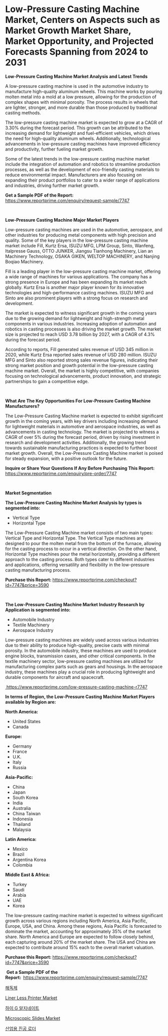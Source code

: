 <p><h1>Low-Pressure Casting Machine Market, Centers on Aspects such as Market Growth Market Share, Market Opportunity, and Projected Forecasts Spanning from 2024 to 2031</h1></p><p><strong>Low-Pressure Casting Machine Market Analysis and Latest Trends</strong></p>
<p><p>A low-pressure casting machine is used in the automotive industry to manufacture high-quality aluminum wheels. This machine works by pouring molten metal into a mold at a low pressure, allowing for the production of complex shapes with minimal porosity. The process results in wheels that are lighter, stronger, and more durable than those produced by traditional casting methods.</p><p>The low-pressure casting machine market is expected to grow at a CAGR of 3.30% during the forecast period. This growth can be attributed to the increasing demand for lightweight and fuel-efficient vehicles, which drives the need for high-quality aluminum wheels. Additionally, technological advancements in low-pressure casting machines have improved efficiency and productivity, further fueling market growth.</p><p>Some of the latest trends in the low-pressure casting machine market include the integration of automation and robotics to streamline production processes, as well as the development of eco-friendly casting materials to reduce environmental impact. Manufacturers are also focusing on expanding their product portfolios to cater to a wider range of applications and industries, driving further market growth.</p></p>
<p><strong>Get a Sample PDF of the Report:&nbsp;</strong> <a href="https://www.reportprime.com/enquiry/request-sample/7747">https://www.reportprime.com/enquiry/request-sample/7747</a></p>
<p>&nbsp;</p>
<p><strong>Low-Pressure Casting Machine Major Market Players</strong></p>
<p><p>Low-pressure casting machines are used in the automotive, aerospace, and other industries for producing metal components with high precision and quality. Some of the key players in the low-pressure casting machine market include Fill, Kurtz Ersa, ISUZU MFG, LPM Group, Sinto, Wanfeng, Italpresse Gauss, OTTO JUNKER, Jiangsu Tianhong Machinery, Lian an Machinery Technology, OSAKA GIKEN, WELTOP MACHINERY, and Nanjing Boqiao Machinery.</p><p>Fill is a leading player in the low-pressure casting machine market, offering a wide range of machines for various applications. The company has a strong presence in Europe and has been expanding its market reach globally. Kurtz Ersa is another major player known for its innovative technologies and high-performance casting machines. ISUZU MFG and Sinto are also prominent players with a strong focus on research and development.</p><p>The market is expected to witness significant growth in the coming years due to the growing demand for lightweight and high-strength metal components in various industries. Increasing adoption of automation and robotics in casting processes is also driving the market growth. The market size is projected to reach USD 3.78 billion by 2027, with a CAGR of 4.3% during the forecast period.</p><p>According to reports, Fill generated sales revenue of USD 345 million in 2020, while Kurtz Ersa reported sales revenue of USD 280 million. ISUZU MFG and Sinto also reported strong sales revenue figures, indicating their strong market position and growth potential in the low-pressure casting machine market. Overall, the market is highly competitive, with companies focusing on technological advancements, product innovation, and strategic partnerships to gain a competitive edge.</p></p>
<p>&nbsp;</p>
<p><strong>What Are The Key Opportunities For Low-Pressure Casting Machine Manufacturers?</strong></p>
<p><p>The Low-Pressure Casting Machine market is expected to exhibit significant growth in the coming years, with key drivers including increasing demand for lightweight materials in automotive and aerospace industries, as well as advancements in casting technology. The market is projected to witness a CAGR of over 5% during the forecast period, driven by rising investment in research and development activities. Additionally, the growing trend towards sustainable manufacturing practices is expected to further boost market growth. Overall, the Low-Pressure Casting Machine market is poised for steady expansion, with a positive outlook for the future.</p></p>
<p><strong>Inquire or Share Your Questions If Any Before Purchasing This Report:</strong> <a href="https://www.reportprime.com/enquiry/pre-order/7747">https://www.reportprime.com/enquiry/pre-order/7747</a></p>
<p>&nbsp;</p>
<p><strong>Market Segmentation</strong></p>
<p><strong>The Low-Pressure Casting Machine Market Analysis by types is segmented into:</strong></p>
<p><ul><li>Vertical Type</li><li>Horizontal Type</li></ul></p>
<p><p>The Low-Pressure Casting Machine market consists of two main types: Vertical Type and Horizontal Type. The Vertical Type machines are designed to pour the molten metal from the bottom of the furnace, allowing for the casting process to occur in a vertical direction. On the other hand, Horizontal Type machines pour the metal horizontally, providing a different approach to the casting process. Both types cater to different industries and applications, offering versatility and flexibility in the low-pressure casting manufacturing process.</p></p>
<p><strong>Purchase this Report:&nbsp;</strong><a href="https://www.reportprime.com/checkout?id=7747&price=3590">https://www.reportprime.com/checkout?id=7747&price=3590</a></p>
<p>&nbsp;</p>
<p><strong>The Low-Pressure Casting Machine Market Industry Research by Application is segmented into:</strong></p>
<p><ul><li>Automobile Industry</li><li>Textile Machinery</li><li>Aerospace Industry</li></ul></p>
<p><p>Low-pressure casting machines are widely used across various industries due to their ability to produce high-quality, precise casts with minimal porosity. In the automobile industry, these machines are used to produce engine blocks, transmission cases, and other critical components. In the textile machinery sector, low-pressure casting machines are utilized for manufacturing complex parts such as gears and housings. In the aerospace industry, these machines play a crucial role in producing lightweight and durable components for aircraft and spacecraft.</p></p>
<p><a href="https://www.reportprime.com/low-pressure-casting-machine-r7747">&nbsp;https://www.reportprime.com/low-pressure-casting-machine-r7747</a></p>
<p><strong>In terms of Region, the Low-Pressure Casting Machine Market Players available by Region are:</strong></p>
<p>
    <p> <strong> North America: </strong>
        <ul>
            <li>United States</li>
            <li>Canada</li>
        </ul>
        </p> 
    <p> <strong> Europe: </strong>
        <ul>
            <li>Germany</li>
            <li>France</li>
            <li>U.K.</li>
            <li>Italy</li>
            <li>Russia</li>
        </ul>
        </p> 
    <p> <strong> Asia-Pacific: </strong>
        <ul>
            <li>China</li>
            <li>Japan</li>
            <li>South Korea</li>
            <li>India</li>
            <li>Australia</li>
            <li>China Taiwan</li>
            <li>Indonesia</li>
            <li>Thailand</li>
            <li>Malaysia</li>
        </ul>
        </p> 
    <p> <strong> Latin America: </strong>
        <ul>
            <li>Mexico</li>
            <li>Brazil</li>
            <li>Argentina Korea</li>
            <li>Colombia</li>
        </ul>
        </p> 
    <p> <strong> Middle East & Africa: </strong>
        <ul>
            <li>Turkey</li>
            <li>Saudi</li>
            <li>Arabia</li>
            <li>UAE</li>
            <li>Korea</li>
        </ul>
    </p>
    </p>
<p><p>The low-pressure casting machine market is expected to witness significant growth across various regions including North America, Asia Pacific, Europe, USA, and China. Among these regions, Asia Pacific is forecasted to dominate the market, accounting for approximately 35% of the market share. North America and Europe are expected to follow closely behind, each capturing around 20% of the market share. The USA and China are expected to contribute around 15% each to the overall market valuation.</p></p>
<p><strong>Purchase this Report: </strong><a href="https://www.reportprime.com/checkout?id=7747&price=3590">https://www.reportprime.com/checkout?id=7747&price=3590</a></p>
<p>&nbsp;<strong>Get a Sample PDF of the Report:&nbsp;&nbsp;</strong><a href="https://www.reportprime.com/enquiry/request-sample/7747">https://www.reportprime.com/enquiry/request-sample/7747</a></p>
<p><strong></strong></p>
<p><p><a href="https://medium.com/@adonispellea2022/%EC%95%88%ED%8B%B0%EB%8F%85-%ED%95%B4%EB%8F%85%EC%A0%9C-%EC%8B%9C%EC%9E%A5%EC%9D%80-%EC%8B%9C%EC%9E%A5-%EC%A0%90%EC%9C%A0%EC%9C%A8-%EA%B7%9C%EB%AA%A8-%EB%B0%8F-2031%EB%85%84%EA%B9%8C%EC%A7%80-%EC%98%88%EC%83%81%EB%90%98%EB%8A%94-%EC%98%88%EC%B8%A1%EC%97%90-%EC%B4%88%EC%A0%90%EC%9D%84-%EB%A7%9E%EC%B6%A5%EB%8B%88%EB%8B%A4-7d1c1cc6a7fc">해독제</a></p><p><a href="https://github.com/jodemen/Market-Research-Report-List-2/blob/main/liner-less-printer-market.md">Liner Less Printer Market</a></p><p><a href="https://medium.com/@mayekuhic00/%EA%B3%A0-g-%EC%95%8C%EA%B8%B0%EB%84%A4%EC%9D%B4%ED%8A%B8-%EC%8B%9C%EC%9E%A5-%EC%8B%9C%EC%9E%A5-cagr-%EC%8B%9C%EC%9E%A5-%EB%8F%99%ED%96%A5-%EB%B0%8F-%EC%84%B1%EC%9E%A5-%EC%A0%84%EB%9E%B5%EC%97%90-%EB%8C%80%ED%95%9C-%ED%86%B5%EC%B0%B0%EB%A0%A5-3e61a4760a6a">하이 G 알지네이트</a></p><p><a href="https://issuu.com/reportprime-2/docs/microscopic-slides-market-size-2030.pptx">Microscopic Slides Market</a></p><p><a href="https://github.com/wallacBahrtyinger567686/Market-Research-Report-List-1/blob/main/706842427327.md">산업용 진공 로더</a></p></p>